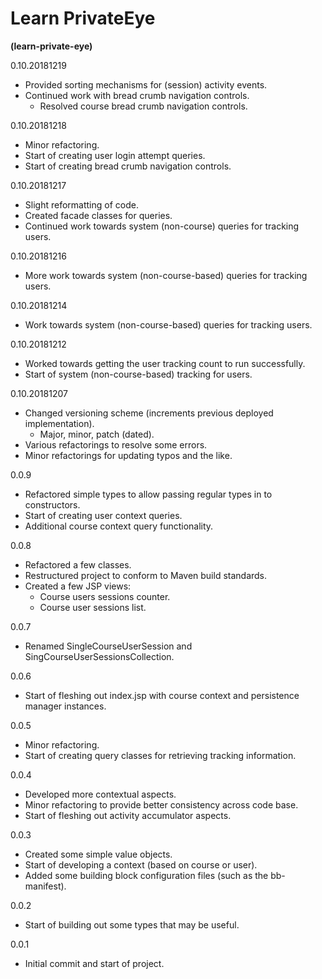 # Learn PrivateEye
**(learn-private-eye)**

0.10.20181219
- Provided sorting mechanisms for (session) activity events.
- Continued work with bread crumb navigation controls.
  - Resolved course bread crumb navigation controls.

0.10.20181218
- Minor refactoring.
- Start of creating user login attempt queries.
- Start of creating bread crumb navigation controls.

0.10.20181217
- Slight reformatting of code.
- Created facade classes for queries.
- Continued work towards system (non-course) queries for tracking users.

0.10.20181216
- More work towards system (non-course-based) queries for tracking users.

0.10.20181214
- Work towards system (non-course-based) queries for tracking users.

0.10.20181212
- Worked towards getting the user tracking count to run successfully.
- Start of system (non-course-based) tracking for users.

0.10.20181207
- Changed versioning scheme (increments previous deployed implementation).
  - Major, minor, patch (dated).
- Various refactorings to resolve some errors.
- Minor refactorings for updating typos and the like.

0.0.9
- Refactored simple types to allow passing regular types in to constructors.
- Start of creating user context queries.
- Additional course context query functionality.

0.0.8
- Refactored a few classes.
- Restructured project to conform to Maven build standards.
- Created a few JSP views:
  - Course users sessions counter.
  - Course user sessions list.

0.0.7
- Renamed SingleCourseUserSession and SingCourseUserSessionsCollection.

0.0.6
- Start of fleshing out index.jsp with course context and persistence manager
instances.

0.0.5
- Minor refactoring.
- Start of creating query classes for retrieving tracking information.

0.0.4
- Developed more contextual aspects.
- Minor refactoring to provide better consistency across code base.
- Start of fleshing out activity accumulator aspects.

0.0.3
- Created some simple value objects.
- Start of developing a context (based on course or user).
- Added some building block configuration files (such as the bb-manifest).

0.0.2
- Start of building out some types that may be useful.

 0.0.1
- Initial commit and start of project.
